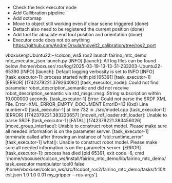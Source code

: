 - Check the tesk executor node
- Add Callibration pipeline
- Add octomap
- Move to object still working even if clear scene triggered (done)
- Dettach also need to be registered the current position (done)
- Add tool for absolute end tool position and orientation (done)
- Executor code does not do anything
https://github.com/AndrejOrsula/moveit2_calibration/tree/ros2_port


vboxuser@Ubuntu22:~/colcon_ws$ ros2 launch fairino_mtc_demo mtc_executor_json.launch.py 
[INFO] [launch]: All log files can be found below /home/vboxuser/.ros/log/2025-03-19-13-13-31-233203-Ubuntu22-65390
[INFO] [launch]: Default logging verbosity is set to INFO
[INFO] [task_executor-1]: process started with pid [65391]
[task_executor-1] [ERROR] [1742379221.379264082] [task_executor_node]: Could not find parameter robot_description_semantic and did not receive robot_description_semantic via std_msgs::msg::String subscription within 10.000000 seconds.
[task_executor-1] Error:   Could not parse the SRDF XML File. Error=XML_ERROR_EMPTY_DOCUMENT ErrorID=13 (0xd) Line number=0
[task_executor-1]          at line 732 in ./src/model.cpp
[task_executor-1] [ERROR] [1742379221.383220657] [moveit_rdf_loader.rdf_loader]: Unable to parse SRDF
[task_executor-1] [FATAL] [1742379221.383456026] [move_group_interface]: Unable to construct robot model. Please make sure all needed information is on the parameter server.
[task_executor-1] terminate called after throwing an instance of 'std::runtime_error'
[task_executor-1]   what():  Unable to construct robot model. Please make sure all needed information is on the parameter server.
[ERROR] [task_executor-1]: process has died [pid 65391, exit code -6, cmd '/home/vboxuser/colcon_ws/install/fairino_mtc_demo/lib/fairino_mtc_demo/task_executor manipulator tool0 false /home/vboxuser/colcon_ws/src/frcobot_ros2/fairino_mtc_demo/tasks/fr10/test.json 1.0 1.0 0.01 my_gripper --ros-args'].
